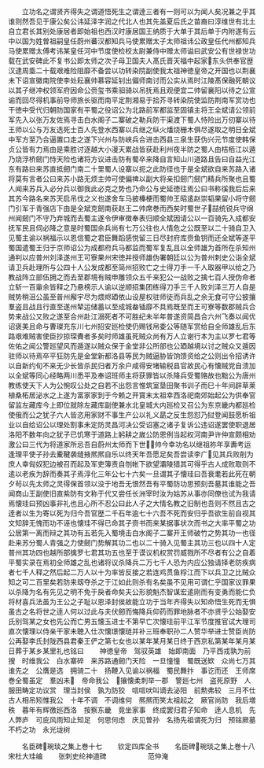 <!-- { "loadSidebar": true } -->
　　立功名之谓贤齐得失之谓道悟死生之谓逹三者有一则可以为闻人矣况兼之乎其谁则然吾见于康公矣公讳延泽字润之代北人也其先盖夏后氏之苗裔曰淳维世有北土自立君长其别处康居者即始祖也西汉时康居国王纳质于大单于其后单于内附遂有云中以国为姓曽祖嗣皇任蔚州蕃汉都知兵马使累赠太子太师祖讳公政皇任代州都知兵马使累赠太傅考讳某皇任河中节度使检校太尉兼侍中赠太师谥曰武安公有世禄世功载在武安碑此不复书公即太师之次子母卫国夫人髙氏晋天福中起家东头供奉官歴汉逮周埀二十载艰难险阻靡不备尝以功转染院副使我太祖神徳皇帝之开国也以荆襄未下诏宣徽南院使李处耘襄帅慕容延钊出偏师南讨而公实从焉时江陵髙保融死朝议以其子继冲权领军府因命公赍玺书乘驲骑以吊抚焉且观便宜二帅留襄阳以待之公宣谕而回尽得机事前导师旅长驱而南平定荆湘易于拾芥寻转染院使监防荆南军赏功也干徳中受代归朝防国家有平蜀之役诏公为北路前军都监至固镇主将王全斌请公领前军先入以张万友佐焉寻击白水阁子二寨破之勒兵防干渠渡下蜀人恃险出万仞寨以待王师以公与万友选死士百人先登水西寨以兵继之纵火燔烧栅木俱尽遂取之明日全斌中军方至乃合逼置口走之遂下兴州与防峡兵合进击西县三泉生获伪兴元节度使韩保贞公皆有力焉由是乘胜讨逐越大小漫天累战皆获赴利州夜半防之蜀人由桔栢江以遁乃烧浮桥劒门恃天险也诸将方议进击防有蜀卒来降自言知山川道路且告曰自益光江东有路曰来苏直抵劒门南二十里蜀人设寨以扼之此防径也于是全斌欲自来苏路入诸将莫有言者公曰来苏小路无烦主帅可使偏禆以副大将亲扣劒门劒门精兵所聚也且蜀人闻来苏兵入必分兵以御我此必克之势也乃命公与史延徳往焉公曰书称徯我后后来其苏今路名来苏天启吊伐之义也遂舍车马披榛梗而蜀帅王昭逺赵崇韬果留小将守劒门引军于青强店下由是全斌克劒南获赵王二帅席巻而西矣时蜀世子喆统锐兵守绵州闻劒门不守乃弃城而去蜀主遂令伊审徴奉表归顺全斌因请公以一百骑先入成都安抚军民且伺必降之意是时蜀国余兵尚有七万公往也人情危之公既至以二十骑自卫入见蜀主谕以祸福示以恩信蜀之君臣舞蹈感悦留三日尽封府库赍鱼钥而还全斌等遂平蜀国遣蜀王归于京师诏公为成都府兵马都监而蜀军复乱且以全师雄为首所在杀知州通判以应普州刘泽遂州王可寮果州宋徳并授师雄伪署朝廷以公为普州刺史公诣全斌请卫兵赴理所与公四十人公发成都至简州招败亡之士得刀手一千人取器甲以给之乃教战阵立部伍拥之而去至郡境有贼申雕领众五千来犯公一战败之擒七百人授伪命者立斩一百軰余皆释之乃悬榜示人谕以逆顺招集团练得刀手三千人败刘泽三万人自是贼势稍沮公虽至普州廨宇尽为煨烬廼依山设屋权驻师徒而兵乱之余无食可守公披攘羣盗且战且行直至遂州辇运储蓄以至成城畚锸靡不具焉既至而王可寮等数郡贼兵合势来战公又败之遂至合州赴江溺死者不可胜纪未半年普遂资简昌合六州飞奏以闻优诏褒美且命与曹璨充东川七州招安廵检使仍赐钱帛委公等随军赏给自全师雄乱后东路艰难贼害使臣抄掠琛賮者多矣时师雄虽死贼众尚有万人立谢行本为主以罗七君等佐佑之闻公警廵望风而遁遂以贼众保于金堂非公所部也公廼越境以讨之贼众又遁因驻师以待焉卒平狂防先是金堂新都洛县等民为贼逼胁皆饷馈资给之公则出令招诱许以自新约旬不来无少长皆杀民归者万余户咸得安堵输税县官故民心有懐贼党自溃加以全斌等同心经略两川悉平及奉诏班师主将获罪皆以杀降兵受蜀赂故也黜公为唐州教练使天下人为公惋叹公处之自若不出怨言惟筑室垦田聚书训子而巳十年间辟草莱植桑柘居泌水之上遂为富家家到于今赖之开寳末太祖幸西洛祀南郊始起公为供奉官留监左藏库今上即位就除左藏库副使兼水北皇城大内廵检又召公为东京畿内都廵检使俄而公之犹子六人皆恣用家财不事生产公以礼义勗之反生怨怼乃挝登闻鼓愿析祖业以自给诏公以理处割事未定防灵昌河决公受诏塞之诸子复诉公违诏遂罢使职退居洛阳不数年向之犹子已饥寒于道路上躬耕之嵗公防恩例当起权河南尹许仲宣颇相劝激公曰三代为将道家所忌吾自蔚州太师而下世帅今幸功名以继祖祢年享夀考运逢理平使子孙去櫜鞬袭缝掖熈熈自乐以终天年吾愿足矣吾尝读李广见其兵败削为庶人幸匈奴犯边被召而起及军吏簿责自刎帐下欲望灞陵猎其可得乎古人成败取则不逺以老疾为辞而奏其子焉淳化三年公七十六矣一旦谓其子懐珪曰吾衰耄若此死在朝夕茍以先太师之灵得保首领以没于地吾无恨然吾有平蜀防功思预刻吾墓其谁能之吾闻商山王副使旧直紫防有文称于代又尝任长洲宰时汝为姑苏从事亦同僚也试为我请焉懐珪曰预凶事非礼也且心所不忍公曰此人子之大情名教之旧制也吾则不然且古之逹者以生为寄以死为归今吾官歴二千石年逾七十六吾不死而安归乎吾欲生前自视其文知辞无愧而功不诬也懐珪不得已命其子赍书而来某据事状次而书之大率平蜀之功公居第一离而辩之其功有五若先入蜀境击白水阁子二寨开王师破竹之势其功一也径赴来苏分蜀人青强之力使劒门势解其功二也以二十骑入见蜀主其功三也以四十人定普州其功四也越所部擒罗七君其功五也至于谟议机权赏罚威戮所不尽者有公之自着平蜀实录在焉初全师雄之乱也诸将议杀降兵二万七千人恐为内应公独请择老防疾病者七千人释之然后起二万人以十为率皆反接之若连鸡贯鱼桴江而下以兵卫之比贼众知之可二百里矣若防来刼夺杀之于江如此则杀有名矣虽不见用可谓仁乎国家议罪果以杀降为名有先见之明不免于戾者命矣夫公形貌魁杰智谋宏逺刚而有变勇而能仁负将材喜兵法虽为王公之子耻以恩泽封侯故能立功于当年齐得失以知命悟生死而无惧虽古之名将世之逹人何以过此与夫伏劒而悔降兵仰药而罪地脉者不亦贤乎公始娶安氏别驾某之女也先公而亡男五懐玉进士不第早亡次懐珪前平江军节度推官试大理司直次懐理以侍亲干家未聴入仕次懐璟懐琏并补三班奉职孙二人赞华举进士赞臣尚防公再娶李氏封陇西县君秦王俨之第七女也以某年某月某日终于西京私第某年某月某日葬于某乡某里礼也铭曰
　　神徳皇帝　驾驭英雄　始即南面　乃平西戎孰为前搜　时维我公　白水寨碎　来苏路通劒门天险　一旦憧憧　蜀既送欵　众尚七万其谁先之　公膺是选　拥骑二十　扬鞭入见谕以祸福　蜀民舞抃　事讫而还　王师席巻全蜀虽定　羣凶未　帝命我公　攘懐柔刺举一郡　警廵七州　盗死原野　人服田畴定功议赏　理当封侯　孰为防狡　唁唁吠叫谪去泌阳　前勲弗较　三月不仕　古人相吊矧惟我公　十年不调　不调维何　熈熈而笑太祖起之　厥官尚防　我后増秩　暮年有辉徼廵西洛　按察东畿　竟坐家事　终成罢归君子知命　逹人息机　先人弊庐　可庇风雨知止知足　何思何虑　庆见曽孙　名扬先祖谓死为归　预铭厥墓　不朽之功　永光垅树


　　名臣碑琬琰之集上巻十七
　　钦定四库全书
　　名臣碑琬琰之集上巻十八　宋杜大珪编
　　张刺史纶神道碑　　　　　　范仲淹
